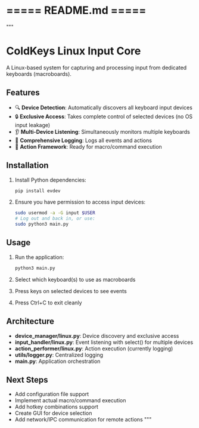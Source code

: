 # ===== README.md =====
"""
# ColdKeys Linux Input Core

A Linux-based system for capturing and processing input from dedicated keyboards (macroboards).

## Features

- 🔍 **Device Detection**: Automatically discovers all keyboard input devices
- 🔒 **Exclusive Access**: Takes complete control of selected devices (no OS input leakage)  
- 👂 **Multi-Device Listening**: Simultaneously monitors multiple keyboards
- 📝 **Comprehensive Logging**: Logs all events and actions
- 🎯 **Action Framework**: Ready for macro/command execution

## Installation

1. Install Python dependencies:
   ```bash
   pip install evdev
   ```

2. Ensure you have permission to access input devices:
   ```bash
   sudo usermod -a -G input $USER
   # Log out and back in, or use:
   sudo python3 main.py
   ```

## Usage

1. Run the application:
   ```bash
   python3 main.py
   ```

2. Select which keyboard(s) to use as macroboards
3. Press keys on selected devices to see events
4. Press Ctrl+C to exit cleanly

## Architecture

- **device_manager/linux.py**: Device discovery and exclusive access
- **input_handler/linux.py**: Event listening with select() for multiple devices
- **action_performer/linux.py**: Action execution (currently logging)
- **utils/logger.py**: Centralized logging
- **main.py**: Application orchestration

## Next Steps

- Add configuration file support
- Implement actual macro/command execution
- Add hotkey combinations support
- Create GUI for device selection
- Add network/IPC communication for remote actions
"""